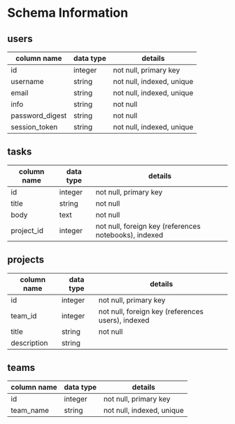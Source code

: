 # Schema Information

## users
column name     | data type | details
----------------|-----------|-----------------------
id              | integer   | not null, primary key
username        | string    | not null, indexed, unique
email           | string    | not null, indexed, unique
info            | string    | not null
password_digest | string    | not null
session_token   | string    | not null, indexed, unique

## tasks
column name | data type | details
------------|-----------|-----------------------
id          | integer   | not null, primary key
title       | string    | not null
body        | text      | not null
project_id  | integer   | not null, foreign key (references notebooks), indexed

## projects
column name | data type | details
------------|-----------|-----------------------
id          | integer   | not null, primary key
team_id     | integer   | not null, foreign key (references users), indexed
title       | string    | not null
description | string    |

## teams
column name | data type | details
------------|-----------|-----------------------
id          | integer   | not null, primary key
team_name   | string    | not null, indexed, unique
